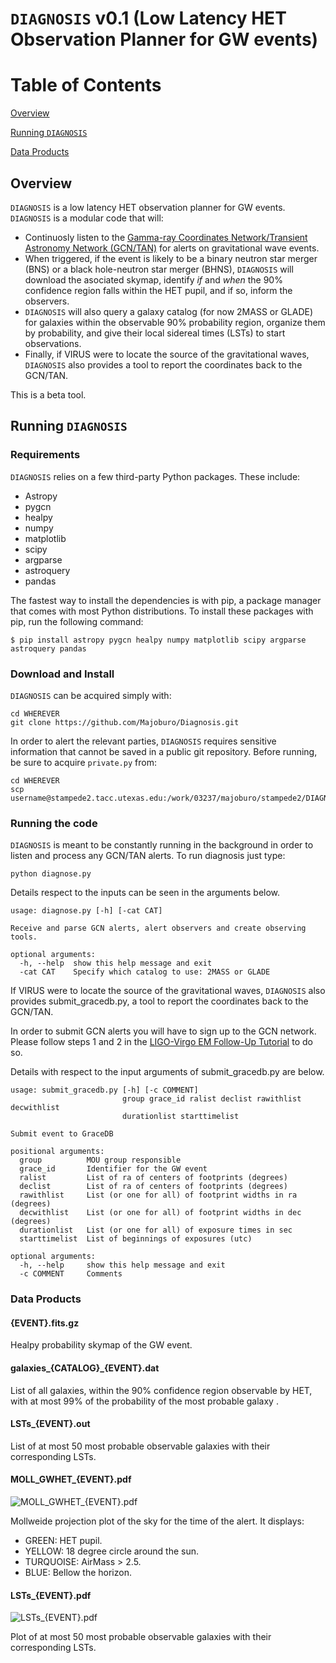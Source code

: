 # `DIAGNOSIS` v0.1 (Low Latency HET Observation Planner for GW events) 

# Table of Contents

[Overview](https://github.com/Majoburo/GWHET-obs/edit/master/README.md#Overview)

[Running `DIAGNOSIS`](https://github.com/Majoburo/GWHET-obs/edit/master/README.md#Running-`DIAGNOSIS`)

[Data Products](https://github.com/Majoburo/GWHET-obs/edit/master/README.md#Data-Products)


## Overview
`DIAGNOSIS` is a low latency HET observation planner for GW events. `DIAGNOSIS` is a modular code that will:
- Continuosly listen to the [Gamma-ray Coordinates Network/Transient Astronomy Network (GCN/TAN)](https://gcn.gsfc.nasa.gov/) for alerts on gravitational wave events.
- When triggered, if the event is likely to be a binary neutron star merger (BNS) or a black hole-neutron star merger (BHNS), `DIAGNOSIS` will download the asociated skymap, identify *if* and *when* the 90% confidence region falls within the HET pupil, and if so, inform the observers.
- `DIAGNOSIS` will also query a galaxy catalog (for now 2MASS or GLADE) for galaxies within the observable 90% probability region, organize them by probability, and give their local sidereal times (LSTs) to start observations.
- Finally, if VIRUS were to locate the source of the gravitational waves, `DIAGNOSIS` also provides a tool to report the coordinates back to the GCN/TAN.

This is a beta tool.

## Running `DIAGNOSIS`

### Requirements

`DIAGNOSIS` relies on a few third-party Python packages. These include:

- Astropy
- pygcn
- healpy
- numpy
- matplotlib
- scipy
- argparse
- astroquery
- pandas

The fastest way to install the dependencies is with pip, a package manager that comes with most Python distributions. To install these packages with pip, run the following command:
```
$ pip install astropy pygcn healpy numpy matplotlib scipy argparse astroquery pandas
```

### Download and Install
`DIAGNOSIS` can be acquired simply with:
```
cd WHEREVER
git clone https://github.com/Majoburo/Diagnosis.git
```

In order to alert the relevant parties, `DIAGNOSIS` requires sensitive information that cannot be saved in a public git repository. Before running, be sure to acquire `private.py` from:
```
cd WHEREVER
scp username@stampede2.tacc.utexas.edu:/work/03237/majoburo/stampede2/DIAGNOSIS/private.py
```

### Running the code

`DIAGNOSIS` is meant to be constantly running in the background in order to listen and process any GCN/TAN alerts. To run diagnosis just type:
```
python diagnose.py
```
Details respect to the inputs can be seen in the arguments below.
```
usage: diagnose.py [-h] [-cat CAT]

Receive and parse GCN alerts, alert observers and create observing tools.

optional arguments:
  -h, --help  show this help message and exit
  -cat CAT    Specify which catalog to use: 2MASS or GLADE
```

If VIRUS were to locate the source of the gravitational waves, `DIAGNOSIS` also provides submit_gracedb.py, a tool to report the coordinates back to the GCN/TAN.

In order to submit GCN alerts you will have to sign up to the GCN network. Please follow steps 1 and 2 in the [LIGO-Virgo EM Follow-Up Tutorial](https://dcc.ligo.org/public/0118/G1500442/010/ligo-virgo-emfollowup-tutorial.html) to do so.

Details with respect to the input arguments of submit_gracedb.py are below.
```
usage: submit_gracedb.py [-h] [-c COMMENT]
                         group grace_id ralist declist rawithlist decwithlist
                         durationlist starttimelist

Submit event to GraceDB

positional arguments:
  group          MOU group responsible
  grace_id       Identifier for the GW event
  ralist         List of ra of centers of footprints (degrees)
  declist        List of ra of centers of footprints (degrees)
  rawithlist     List (or one for all) of footprint widths in ra (degrees)
  decwithlist    List (or one for all) of footprint widths in dec (degrees)
  durationlist   List (or one for all) of exposure times in sec
  starttimelist  List of beginnings of exposures (utc)

optional arguments:
  -h, --help     show this help message and exit
  -c COMMENT     Comments
```

### Data Products

#### {EVENT}.fits.gz

Healpy probability skymap of the GW event.

#### galaxies_{CATALOG}_{EVENT}.dat

List of all galaxies, within the 90% confidence region observable by HET, with at most 99% of the probability of the most probable galaxy .

#### LSTs_{EVENT}.out

List of at most 50 most probable observable galaxies with their corresponding LSTs.

#### MOLL_GWHET_{EVENT}.pdf
![MOLL_GWHET_{EVENT}.pdf](https://github.com/Majoburo/Diagnosis/blob/master/MOLL_GWHET_MS181101ab.png)

Mollweide projection plot of the sky for the time of the alert. It displays:
- GREEN: HET pupil.
- YELLOW: 18 degree circle around the sun.
- TURQUOISE: AirMass > 2.5.
- BLUE: Bellow the horizon.

#### LSTs_{EVENT}.pdf
![LSTs_{EVENT}.pdf](https://github.com/Majoburo/Diagnosis/blob/master/LSTs_MS81101ab.png)


Plot of at most 50 most probable observable galaxies with their corresponding LSTs.
